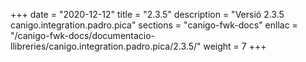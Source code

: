 +++
date        = "2020-12-12"
title       = "2.3.5"
description = "Versió 2.3.5 canigo.integration.padro.pica"
sections    = "canigo-fwk-docs"
enllac		= "/canigo-fwk-docs/documentacio-llibreries/canigo.integration.padro.pica/2.3.5/"
weight		= 7
+++
